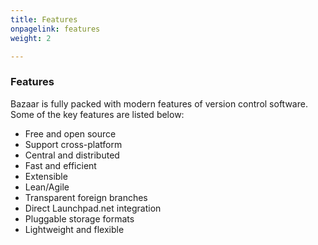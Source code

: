 ```yaml
---
title: Features
onpagelink: features
weight: 2

---
```


### Features

Bazaar is fully packed with modern features of version control software. Some of the key features are listed below:

- Free and open source
- Support cross-platform
- Central and distributed
- Fast and efficient
- Extensible
- Lean/Agile
- Transparent foreign branches
- Direct Launchpad.net integration
- Pluggable storage formats
- Lightweight and flexible
 